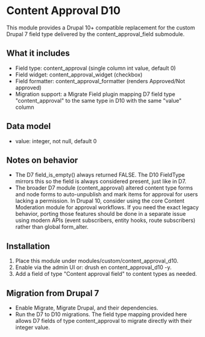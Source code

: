 Content Approval D10
====================

This module provides a Drupal 10+ compatible replacement for the custom
Drupal 7 field type delivered by the content_approval_field submodule.

What it includes
----------------
- Field type: content_approval (single column int value, default 0)
- Field widget: content_approval_widget (checkbox)
- Field formatter: content_approval_formatter (renders Approved/Not approved)
- Migration support: a Migrate Field plugin mapping D7 field type
  "content_approval" to the same type in D10 with the same "value" column

Data model
----------
- value: integer, not null, default 0

Notes on behavior
-----------------
- The D7 field_is_empty() always returned FALSE. The D10 FieldType mirrors this
  so the field is always considered present, just like in D7.
- The broader D7 module (content_approval) altered content type forms and node
  forms to auto-unpublish and mark items for approval for users lacking a
  permission. In Drupal 10, consider using the core Content Moderation module
  for approval workflows. If you need the exact legacy behavior, porting those
  features should be done in a separate issue using modern APIs (event
  subscribers, entity hooks, route subscribers) rather than global form_alter.

Installation
------------
1. Place this module under modules/custom/content_approval_d10.
2. Enable via the admin UI or: drush en content_approval_d10 -y.
3. Add a field of type "Content approval field" to content types as needed.

Migration from Drupal 7
-----------------------
- Enable Migrate, Migrate Drupal, and their dependencies.
- Run the D7 to D10 migrations. The field type mapping provided here allows D7
  fields of type content_approval to migrate directly with their integer value.
